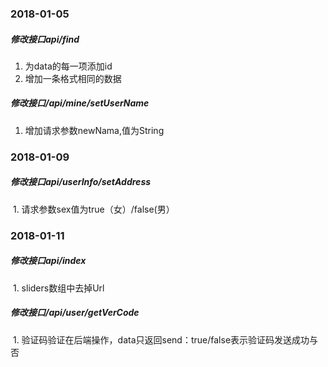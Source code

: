 ### 2018-01-05

##### 修改接口api/find
  1. 为data的每一项添加id
  2. 增加一条格式相同的数据

##### 修改接口/api/mine/setUserName
  1. 增加请求参数newNama,值为String

### 2018-01-09

##### 修改接口api/userInfo/setAddress
  1. 请求参数sex值为true（女）/false(男）
  
### 2018-01-11

##### 修改接口api/index
  1. sliders数组中去掉Url
  
##### 修改接口/api/user/getVerCode
  1. 验证码验证在后端操作，data只返回send：true/false表示验证码发送成功与否

